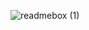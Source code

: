 ![readmebox (1)](https://github.com/semlakune/semlakune/assets/107777384/7b444a0f-d79c-49bd-8bd6-258c7aa3ad60)
